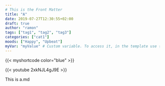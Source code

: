 ```yaml
---
# This is the Front Matter
title: "A"
date: 2019-07-27T12:30:55+02:00
draft: true
author: "ramon"
tags: ["tag1", "tag2", "tag3"]
categories: ["cat1"]
moods: ["Happy", "Upbeat"]
myVar: "myValue" # Custom variable. To access it, in the template use {{ .Params.myVar }}
---
```


<!-- Custom Shortcode -->
{{< myshortcode color="blue" >}}
<!-- Shortcode for youtube video -->
{{< youtube 2xkNJL4gJ9E >}}



This is a.md